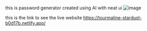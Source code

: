 this is password generator created using AI
with neat ui 
![image](https://github.com/user-attachments/assets/2b4631c4-ceb9-4539-b9a3-d63805b21f2d)

this is the link to see the live website
https://tourmaline-stardust-b0d17b.netlify.app/
